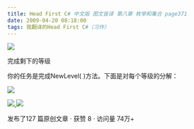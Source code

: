 ```yaml
---
title: Head First C# 中文版 图文皆译 第八章 枚举和集合 page371
date: 2009-04-20 08:18:00
tags: 我翻译的Head First C#（习作）
---
```

![](https://p-blog.csdn.net/images/p_blog_csdn_net/cuipengfei1/EntryImages/20090420/2009-04-19_22-26-22.jpg)

完成剩下的等级

  

你的任务是完成NewLevel( )方法。下面是对每个等级的分解：

  

![](https://p-blog.csdn.net/images/p_blog_csdn_net/cuipengfei1/EntryImages/20090420/2009-04-20_08-01-23.jpg)



[ ![](https://profile.csdnimg.cn/5/2/5/3_cuipengfei1)
![](https://g.csdnimg.cn/static/user-reg-year/1x/11.png)
](https://blog.csdn.net/cuipengfei1)



发布了127 篇原创文章  ·  获赞 8  ·  访问量 74万+

